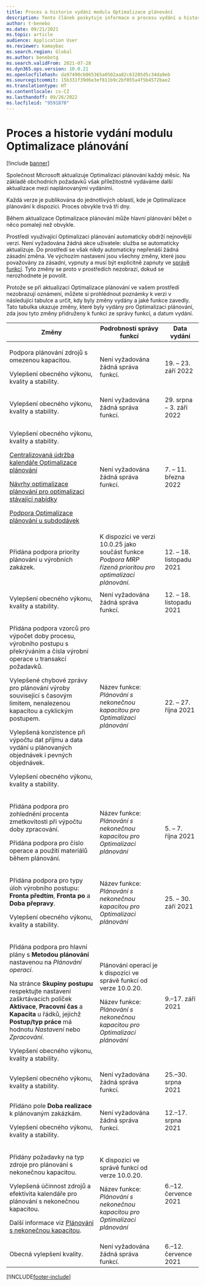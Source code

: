 ```yaml
---
title: Proces a historie vydání modulu Optimalizace plánování
description: Tento článek poskytuje informace o procesu vydání a historii vydání Optimalizace plánování.
author: t-benebo
ms.date: 09/21/2021
ms.topic: article
audience: Application User
ms.reviewer: kamaybac
ms.search.region: Global
ms.author: benebotg
ms.search.validFrom: 2021-07-28
ms.dyn365.ops.version: 10.0.21
ms.openlocfilehash: da97490cb065365a0502aa82c63205d5c34da9eb
ms.sourcegitcommit: 15b331f39d6e3ef811b9c2bf055a4f5b4572bae2
ms.translationtype: HT
ms.contentlocale: cs-CZ
ms.lasthandoff: 09/26/2022
ms.locfileid: "9591870"
---
```

# <a name="planning-optimization-release-process-and-release-history"></a>Proces a historie vydání modulu Optimalizace plánování

[!include [banner](../../includes/banner.md)]

Společnost Microsoft aktualizuje Optimalizaci plánování každý měsíc. Na základě obchodních požadavků však příležitostně vydáváme další aktualizace mezi naplánovanými vydáními.

Každá verze je publikována do jednotlivých oblastí, kde je Optimalizace plánování k dispozici. Proces obvykle trvá tři dny.

Během aktualizace Optimalizace plánování může hlavní plánování běžet o něco pomaleji než obvykle.

Prostředí využívající Optimalizaci plánování automaticky obdrží nejnovější verzi. Není vyžadována žádná akce uživatele: služba se automaticky aktualizuje. Do prostředí se však nikdy automaticky nepřenáší žádná zásadní změna. Ve výchozím nastavení jsou všechny změny, které jsou považovány za zásadní, vypnuty a musí být explicitně zapnuty ve [správě funkcí](../../../fin-ops-core/fin-ops/get-started/feature-management/feature-management-overview.md). Tyto změny se proto v prostředích nezobrazí, dokud se nerozhodnete je povolit.

Protože se při aktualizaci Optimalizace plánování ve vašem prostředí nezobrazují oznámení, můžete si prohlédnout poznámky k verzi v následující tabulce a určit, kdy byly změny vydány a jaké funkce zavedly. Tato tabulka ukazuje změny, které byly vydány pro Optimalizaci plánování, zda jsou tyto změny přidruženy k funkci ze správy funkcí, a datum vydání.

<!-- KFM: Add this? [Use batch disposition codes to mark batches as available or unavailable](../../inventory/batch-disposition-codes.md) --> 

| Změny | Podrobnosti správy funkcí | Data vydání |
|---|---|---|
| <p> Podpora plánování zdrojů s omezenou kapacitou. <p>Vylepšení obecného výkonu, kvality a stability. | Není vyžadována žádná správa funkcí. | 19. – 23. září 2022 |
| <p>Vylepšení obecného výkonu, kvality a stability. | Není vyžadována žádná správa funkcí. | 29. srpna – 3. září 2022 |
| <p>Vylepšení obecného výkonu, kvality a stability.<p>[Centralizovaná údržba kalendáře Optimalizace plánování](../supply-chain-calendars-master-planning.md)<p>[Návrhy optimalizace plánování pro optimalizaci stávající nabídky](../action-messages.md)<p>[Podpora Optimalizace plánování u subdodávek](../../production-control/manage-subcontract-work-production.md) | Není vyžadována žádná správa funkcí. | 7. – 11. března 2022 |
| <p>Přidána podpora priority plánování u výrobních zakázek. | K dispozici ve verzi 10.0.25 jako součást funkce *Podpora MRP řízená prioritou pro optimalizaci plánování*. | 12. – 18. listopadu 2021 |
| <p>Vylepšení obecného výkonu, kvality a stability. | Není vyžadována žádná správa funkcí. | 12. – 18. listopadu 2021 |
| <p>Přidána podpora vzorců pro výpočet doby procesu, výrobního postupu s překrýváním a čísla výrobní operace u transakcí požadavků.</p><p>Vylepšené chybové zprávy pro plánování výroby související s časovým limitem, nenalezenou kapacitou a cyklickým postupem.</p><p>Vylepšená konzistence při výpočtu dat příjmu a data vydání u plánovaných objednávek i pevných objednávek.</p><p>Vylepšení obecného výkonu, kvality a stability. | Název funkce: *Plánování s nekonečnou kapacitou pro Optimalizaci plánování* | 22. – 27. října 2021 |
| <p>Přidána podpora pro zohlednění procenta zmetkovitosti při výpočtu doby zpracování.</p><p>Přidána podpora pro číslo operace a použití materiálů během plánování. | Název funkce: *Plánování s nekonečnou kapacitou pro Optimalizaci plánování* | 5. – 7. října 2021 |
| <p>Přidána podpora pro typy úloh výrobního postupu: **Fronta předtím**, **Fronta po** a **Doba přepravy**.</p><p>Vylepšení obecného výkonu, kvality a stability. | Název funkce: *Plánování s nekonečnou kapacitou pro Optimalizaci plánování* | 25. – 30. září 2021 |
| <p>Přidána podpora pro hlavní plány s **Metodou plánování** nastavenou na *Plánování operací*.</p><p>Na stránce **Skupiny postupu** respektujte nastavení zaškrtávacích políček **Aktivace**, **Pracovní čas** a **Kapacita** u řádků, jejichž **Postup/typ práce** má hodnotu *Nastavení* nebo *Zpracování*. </p><p>Vylepšení obecného výkonu, kvality a stability. | <p>Plánování operací je k dispozici ve správě funkcí od verze 10.0.20.</p><p>Název funkce: *Plánování s nekonečnou kapacitou pro Optimalizaci plánování*</p>  | 9.–17. září 2021 |
| Vylepšení obecného výkonu, kvality a stability. | Není vyžadována žádná správa funkcí. | 25.–30. srpna 2021 |
| <p>Přidáno pole **Doba realizace** k plánovaným zakázkám.</p><p>Vylepšení obecného výkonu, kvality a stability.</p> | Není vyžadována žádná správa funkcí. | 12.–17. srpna 2021 |
| <p>Přidány požadavky na typ zdroje pro plánování s nekonečnou kapacitou.</p><p>Vylepšená účinnost zdrojů a efektivita kalendáře pro plánování s nekonečnou kapacitou.</p><p>Další informace viz [Plánování s nekonečnou kapacitou](infinite-capacity-planning.md). | <p>K dispozici ve správě funkcí od verze 10.0.20.</p><p>Název funkce: *Plánování s nekonečnou kapacitou pro Optimalizaci plánování*</p> | 6.–12. července 2021 |
| Obecná vylepšení kvality. | Není vyžadována žádná správa funkcí. | 6.–12. července 2021 |

[!INCLUDE[footer-include](../../../includes/footer-banner.md)]
